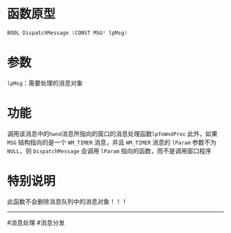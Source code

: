 # 函数原型

```cpp
BOOL DispatchMessage (CONST MSG* lpMsg)
```

# 参数

`lpMsg`：需要处理的消息对象

# 功能

调用该消息中的`hwnd`消息所指向的窗口的消息处理函数`lpfnWndProc`
此外，如果 `MSG` 结构指向的是一个 `WM_TIMER` 消息，并且 `WM_TIMER` 消息的 `lParam` 参数不为 `NULL`，则 `DispatchMessage` 会调用 `lParam` 指向的函数，而不是调用窗口程序

# 特别说明

此函数不会删除消息队列中的消息对象！！！

***
#消息处理 #消息分发